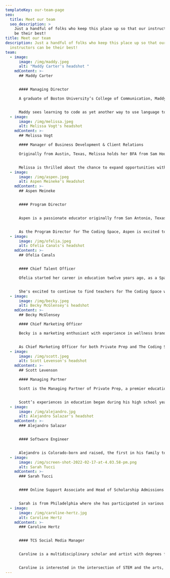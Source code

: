 ```yaml
---
templateKey: our-team-page
seo:
  title: Meet our team
  seo_description: >
    Just a handful of folks who keep this place up so that our instructors can
    be their best!
title: Meet our team
description: Just a handful of folks who keep this place up so that our
  instructors can be their best!
team:
  - image:
      image: /img/maddy.jpeg
      alt: "Maddy Carter's headshot "
    mdContent: >-
      ## Maddy Carter


      #### Managing Director

      A graduate of Boston University’s College of Communication, Maddy has always been interested in the ways we use language to convey ideas and connect with each other. This interest has led her to experiences that range from studying Spanish in Madrid, to writing grant proposals in NYC, to building websites for local businesses, to crafting songs on her guitar in her living room.


      Maddy sees learning to code as yet another way to use language to express ourselves, collaborate, and continuously create.
  - image:
      image: /img/melissa.jpeg
      alt: Melissa Vogt's headshot
    mdContent: >-
      ## Melissa Vogt

      #### Manager of Business Development & Client Relations

      Originally from Austin, Texas, Melissa holds her BFA from Sam Houston State University. Prior to working at The Coding Space, she served as Director of Operations for a private music school in Manhattan. She is passionate about education and cultivating creativity. In her free time, she enjoys performing in local plays and musicals, cooking new recipes, and traveling.


      Melissa is thrilled about the chance to expand opportunities with the company, as well as help both the current and incoming students!
  - image:
      image: /img/aspen.jpeg
      alt: Aspen Meineke's Headshot
    mdContent: >-
      ## Aspen Meineke


      #### Program Director


      Aspen is a passionate educator originally from San Antonio, Texas. She received a Bachelor’s Degree in Mechanical Engineering at the University of Texas at San Antonio and while in college mentored a robotics club for elementary students. It was here she found her passion for making STEM education and coding accessible to all students. Prior to working at The Coding Space, Aspen worked in the non-profit sector bringing STEM education programming to low income students.


      As the Program Director for The Coding Space, Aspen is excited to continue building programs for students that help them build confidence in their coding skills and themselves.
  - image:
      image: /img/ofelia.jpeg
      alt: Ofelia Canals's headshot
    mdContent: >-
      ## Ofelia Canals


      #### Chief Talent Officer

      Ofelia started her career in education twelve years ago, as a Spanish teacher for Teach For America in Connecticut. It was there, that she found her passion for giving all students a space to develop and use their individual talents and voices. For the last ten years, she's worked in recruitment and hiring, to ensure that students have the right guides to help them reach their full potential.


      She's excited to continue to find teachers for The Coding Space who deliver the highest quality instruction and encourage our students to be who they are, while stretching their creativity through their code.
  - image:
      image: /img/becky.jpeg
      alt: Becky McGlensey's headshot
    mdContent: >-
      ## Becky McGlensey

      #### Chief Marketing Officer

      Becky is a marketing enthusiast with experience in wellness brands, sporting teams, lifestyle brands and influential companies. She is originally from California but has lived in multiple countries including Singapore and Italy which sparked her love of travel. Becky is now located in Denver and enjoys fitness, food, traveling and learning.


      As Chief Marketing Officer for both Private Prep and The Coding Space, Becky is honored to be part of companies that help students and families achieve their potentials, no matter the goal. She looks forward to continuing to collectively push the brands forward and delivering high quality content, classes, and service
  - image:
      image: /img/scott.jpeg
      alt: Scott Levenson's headshot
    mdContent: >-
      ## Scott Levenson

      #### Managing Partner

      Scott is the Managing Partner of Private Prep, a premier education company providing one-on- one tutoring, test prep and college admissions services.


      Scott’s experiences in education began during his high school years where he helped struggling elementary school students from low-income neighborhoods with their schoolwork. After graduating with a B.A in Political Science from Emory University, Scott moved back to Washington DC to work as an analyst at MCG Capital and mentored inner-city high school seniors as part of the Hoop Dreams Scholarship Fund program. Scott also holds an MBA from Emory, where he graduated with honors.
  - image:
      image: /img/alejandro.jpg
      alt: Alejandro Salazar's headshot
    mdContent: >-
      ### Alejandro Salazar


      #### Software Engineer


      Alejandro is Colorado-born and raised, the first in his family to graduate from college, and engaged in web development for Private Prep. His interests have continued multiplying throughout the years. Interest and work in nonprofits and public service led him to a full-ride scholarship to Colorado College. He was active in diverse and multicultural groups on campus and spearheaded initiatives to improve inclusivity while serving in the student government. His academic focus of belongingness and self-actualization led him to complete his degree in neuroscience. After graduation, he explored the vast world of technology and set his sights on developing websites. In his spare time, he enjoys learning, cooking, walking his high-energy dogs named Leslie (Knope) and Lisa (Simpson), and spending time with his partner Taylor.
  - image:
      image: /img/screen-shot-2022-02-17-at-4.03.58-pm.png
      alt: Sarah Tucci
    mdContent: >-
      ### Sarah Tucci


      #### Online Support Associate and Head of Scholarship Admissions


      Sarah is from Philadelphia where she has participated in various community-based projects. The most recent initiative she worked for was a city-wide pre-Kindergarten program that offered free Pre-K to all 3 and 4 year old's in the city of Philadelphia where she provided data and programmatic support to stakeholders at all levels. Sarah is also an English tutor and enjoys interacting with her students from all over the world. In the spirit of multiculturalism, she holds a bachelor's degree in International Politics from Penn State University and is currently working on obtaining a Master's degree in Sustainable Cultural Heritage from the American University of Rome. When she is not working, studying, or writing Sarah enjoys traveling, hanging out with her dog and catching up on reading. Sarah is excited to take on this new opportunity in the education sector by providing technical support to teachers so that The Coding Space lessons run smoothly and to work to provide students with scholarship opportunities so that every child who wants to learn coding can. She is also super happy to be working for an organization with a mission and goals like The Coding Space!
  - image:
      image: /img/caroline-hertz.jpg
      alt: Caroline Hertz
    mdContent: >-
      ### Caroline Hertz


      #### TCS Social Media Manager


      Caroline is a multidisciplinary scholar and artist with degrees from Princeton University and The New School. As an educator, she has taught in a wide variety of environments, from large undergraduate classrooms where she taught theory and literature to public parks where she taught Greek mythology to middle schoolers. As a marketing expert and a visual artist, Caroline is thrilled to advance TCS's mission of inclusion and empowerment across a wide variety of channels.


      Caroline is interested in the intersection of STEM and the arts, and she fiercely believes in the power of STEM to advance equity. Originally hailing from Virginia, Caroline is also a musician, an actor, and an equestrian — she even had a (very brief) rodeo career.
---
```

